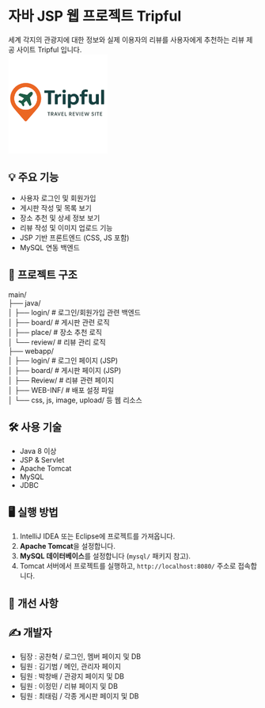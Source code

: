 # 자바 JSP 웹 프로젝트 Tripful

세계 각지의 관광지에 대한 정보와 실제 이용자의 리뷰를 사용자에게 추천하는 리뷰 제공 사이트 Tripful 입니다. \
<img src="./TripFul_Project/src/main/webapp/image/tripful_logo.png" alt="크기를 조절한 이미지" width="200">

## 💡 주요 기능

- 사용자 로그인 및 회원가입
- 게시판 작성 및 목록 보기
- 장소 추천 및 상세 정보 보기
- 리뷰 작성 및 이미지 업로드 기능
- JSP 기반 프론트엔드 (CSS, JS 포함)
- MySQL 연동 백엔드

## 📁 프로젝트 구조

main/ \
├── java/ \
│ ├── login/ # 로그인/회원가입 관련 백엔드 \
│ ├── board/ # 게시판 관련 로직 \
│ ├── place/ # 장소 추천 로직 \
│ └── review/ # 리뷰 관리 로직 \
├── webapp/ \
│ ├── login/ # 로그인 페이지 (JSP) \
│ ├── board/ # 게시판 페이지 (JSP) \
│ ├── Review/ # 리뷰 관련 페이지 \
│ ├── WEB-INF/ # 배포 설정 파일 \
│ └── css, js, image, upload/ 등 웹 리소스

## 🛠️ 사용 기술

- Java 8 이상
- JSP & Servlet
- Apache Tomcat
- MySQL
- JDBC

## 🖥️ 실행 방법

1. IntelliJ IDEA 또는 Eclipse에 프로젝트를 가져옵니다.
2. **Apache Tomcat**을 설정합니다.
3. **MySQL 데이터베이스**를 설정합니다 (`mysql/` 패키지 참고).
4. Tomcat 서버에서 프로젝트를 실행하고, `http://localhost:8080/` 주소로 접속합니다.

## 🧪 개선 사항


## ✍️ 개발자

- 팀장 : 공찬혁 / 로그인, 멤버 페이지 및 DB 
- 팀원 : 김기범 / 메인, 관리자 페이지 
- 팀원 : 박창배 / 관광지 페이지 및 DB 
- 팀원 : 이정민 / 리뷰 페이지 및 DB 
- 팀원 : 최태림 / 각종 게시판 페이지 및 DB 

